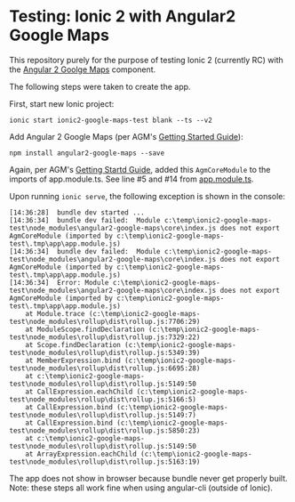 # Testing: Ionic 2 with Angular2 Google Maps

This repository purely for the purpose of testing Ionic 2 (currently RC)
with the [Angular 2 Goolge Maps](https://angular-maps.com/) component. 

The following steps were taken to create the app.

First, start new Ionic project:

```shell
ionic start ionic2-google-maps-test blank --ts --v2
```

Add Angular 2 Google Maps (per AGM's [Getting Started Guide](https://angular-maps.com/docs/getting-started.html)):

```shell
npm install angular2-google-maps --save
```

Again, per AGM's [Getting Startd Guide](https://angular-maps.com/docs/getting-started.html#angular2-google-maps-setup), added 
this `AgmCoreModule` to the imports of app.module.ts. See line #5 and #14
from [app.module.ts](https://github.com/smichelotti/ionic2-google-maps-test/blob/master/src/app/app.module.ts).

Upon running `ionic serve`, the following exception is shown in the console:

```shell
[14:36:28]  bundle dev started ...
[14:36:34]  bundle dev failed:  Module c:\temp\ionic2-google-maps-test\node_modules\angular2-google-maps\core\index.js does not export AgmCoreModule (imported by c:\temp\ionic2-google-maps-test\.tmp\app\app.module.js)
[14:36:34]  bundle dev failed:  Module c:\temp\ionic2-google-maps-test\node_modules\angular2-google-maps\core\index.js does not export AgmCoreModule (imported by c:\temp\ionic2-google-maps-test\.tmp\app\app.module.js)
[14:36:34]  Error: Module c:\temp\ionic2-google-maps-test\node_modules\angular2-google-maps\core\index.js does not export AgmCoreModule (imported by c:\temp\ionic2-google-maps-test\.tmp\app\app.module.js)
    at Module.trace (c:\temp\ionic2-google-maps-test\node_modules\rollup\dist\rollup.js:7706:29)
    at ModuleScope.findDeclaration (c:\temp\ionic2-google-maps-test\node_modules\rollup\dist\rollup.js:7329:22)
    at Scope.findDeclaration (c:\temp\ionic2-google-maps-test\node_modules\rollup\dist\rollup.js:5349:39)
    at MemberExpression.bind (c:\temp\ionic2-google-maps-test\node_modules\rollup\dist\rollup.js:6695:28)
    at c:\temp\ionic2-google-maps-test\node_modules\rollup\dist\rollup.js:5149:50
    at CallExpression.eachChild (c:\temp\ionic2-google-maps-test\node_modules\rollup\dist\rollup.js:5166:5)
    at CallExpression.bind (c:\temp\ionic2-google-maps-test\node_modules\rollup\dist\rollup.js:5149:7)
    at CallExpression.bind (c:\temp\ionic2-google-maps-test\node_modules\rollup\dist\rollup.js:5850:23)
    at c:\temp\ionic2-google-maps-test\node_modules\rollup\dist\rollup.js:5149:50
    at ArrayExpression.eachChild (c:\temp\ionic2-google-maps-test\node_modules\rollup\dist\rollup.js:5163:19)
```

The app does not show in browser because bundle never get properly built. 
Note: these steps all work fine when using angular-cli (outside of Ionic).